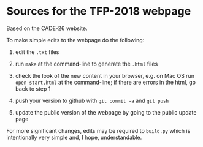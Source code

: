 # Sources for the TFP-2018 webpage

Based on the CADE-26 website.

To make simple edits to the webpage do
the following:

  1. edit the `.txt` files

  2. run `make` at the command-line to generate the `.html` files

  3. check the look of the new content in your browser, e.g. on Mac OS run `open start.html` at the command-line; if there are errors in the html, go back to step 1

  4. push your version to github with `git commit -a` and `git push`

  5. update the public version of the webpage by going to the public update page

For more significant changes, edits may be required to `build.py` which
is intentionally very simple and, I hope, understandable.

